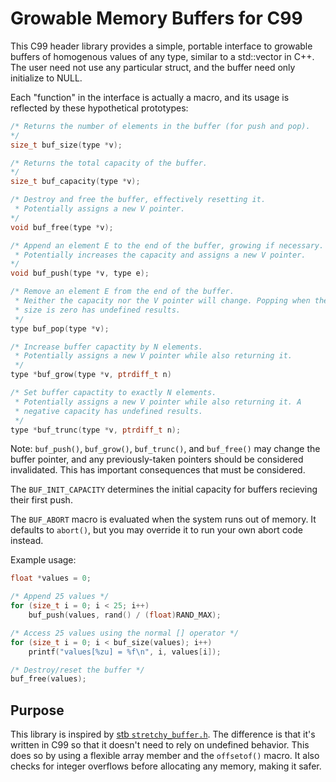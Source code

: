 # Growable Memory Buffers for C99

This C99 header library provides a simple, portable interface to
growable buffers of homogenous values of any type, similar to a
std::vector in C++. The user need not use any particular struct, and the
buffer need only initialize to NULL.

Each "function" in the interface is actually a macro, and its usage is
reflected by these hypothetical prototypes:

```c
/* Returns the number of elements in the buffer (for push and pop).
*/
size_t buf_size(type *v);

/* Returns the total capacity of the buffer.
*/
size_t buf_capacity(type *v);

/* Destroy and free the buffer, effectively resetting it.
 * Potentially assigns a new V pointer.
*/
void buf_free(type *v);

/* Append an element E to the end of the buffer, growing if necessary.
 * Potentially increases the capacity and assigns a new V pointer.
*/
void buf_push(type *v, type e);

/* Remove an element E from the end of the buffer.
 * Neither the capacity nor the V pointer will change. Popping when the
 * size is zero has undefined results.
 */
type buf_pop(type *v);

/* Increase buffer capactity by N elements.
 * Potentially assigns a new V pointer while also returning it.
 */
type *buf_grow(type *v, ptrdiff_t n)

/* Set buffer capactity to exactly N elements.
 * Potentially assigns a new V pointer while also returning it. A
 * negative capacity has undefined results.
 */
type *buf_trunc(type *v, ptrdiff_t n);
```

Note: `buf_push()`, `buf_grow()`, `buf_trunc()`, and `buf_free()` may
change the buffer pointer, and any previously-taken pointers should be
considered invalidated. This has important consequences that must be
considered.

The `BUF_INIT_CAPACITY` determines the initial capacity for buffers
recieving their first push.

The `BUF_ABORT` macro is evaluated when the system runs out of memory.
It defaults to `abort()`, but you may override it to run your own abort
code instead.

Example usage:

```c
float *values = 0;

/* Append 25 values */
for (size_t i = 0; i < 25; i++)
    buf_push(values, rand() / (float)RAND_MAX);

/* Access 25 values using the normal [] operator */
for (size_t i = 0; i < buf_size(values); i++)
    printf("values[%zu] = %f\n", i, values[i]);

/* Destroy/reset the buffer */
buf_free(values);
```

## Purpose

This library is inspired by [stb `stretchy_buffer.h`][sb]. The
difference is that it's written in C99 so that it doesn't need to rely
on undefined behavior. This does so by using a flexible array member and
the `offsetof()` macro. It also checks for integer overflows before
allocating any memory, making it safer.


[sb]: https://github.com/nothings/stb/blob/master/stretchy_buffer.h
